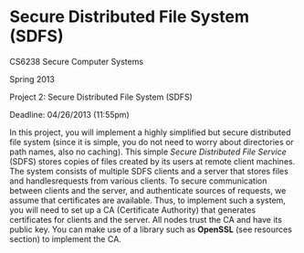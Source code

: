 Secure Distributed File System (SDFS)
================================================

CS6238 Secure Computer Systems

Spring 2013

Project 2: Secure Distributed File System (SDFS)

Deadline: 04/26/2013 (11:55pm)

In this project, you will implement a highly simplified but secure distributed file system (since it is simple, you do not need 
to worry about directories or path names, also no caching). This simple *Secure Distributed File Service* (SDFS) stores copies 
of files created by its users at remote client machines. The system consists of multiple SDFS clients and a server that stores 
files and handlesrequests from various clients. To secure communication between clients and the server, and authenticate 
sources of requests, we assume that certificates are available. Thus, to implement such a system, you will need to set up a CA 
(Certificate Authority) that generates certificates for clients and the server. All nodes trust the CA and have its public key. 
You can make use of a library such as **OpenSSL** (see resources section) to implement the CA.

